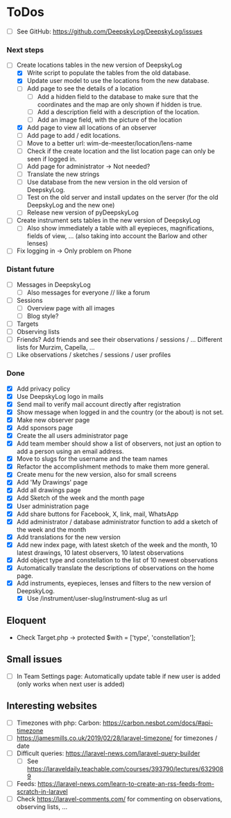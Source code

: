 # ToDos

+ [ ] See GitHub: <https://github.com/DeepskyLog/DeepskyLog/issues>

### Next steps

+ [ ] Create locations tables in the new version of DeepskyLog
    + [X] Write script to populate the tables from the old database.
    + [X] Update user model to use the locations from the new database.
    + [ ] Add page to see the details of a location
        + [ ] Add a hidden field to the database to make sure that the coordinates and the map are only shown if hidden is true.
        + [ ] Add a description field with a description of the location.
        + [ ] Add an image field, with the picture of the location
    + [X] Add page to view all locations of an observer
    + [ ] Add page to add / edit locations.
    + [ ] Move to a better url: wim-de-meester/location/lens-name
    + [ ] Check if the create location and the list location page can only be seen if logged in.
    + [ ] Add page for administrator -> Not needed?
    + [ ] Translate the new strings
    + [ ] Use database from the new version in the old version of DeepskyLog.
    + [ ] Test on the old server and install updates on the server (for the old DeepskyLog and the new one)
    + [ ] Release new version of pyDeepskyLog

+ [ ] Create instrument sets tables in the new version of DeepskyLog
    + [ ] Also show immediately a table with all eyepieces, magnifications, fields of view, ... (also taking into
      account the Barlow and other lenses)
+ [ ] Fix logging in -> Only problem on Phone

### Distant future

+ [ ] Messages in DeepskyLog
    + [ ] Also messages for everyone // like a forum
+ [ ] Sessions
    + [ ] Overview page with all images
    + [ ] Blog style?
+ [ ] Targets
+ [ ] Observing lists
+ [ ] Friends? Add friends and see their observations / sessions / ... Different lists for Murzim, Capella, ...
+ [ ] Like observations / sketches / sessions / user profiles

### Done

+ [X] Add privacy policy
+ [X] Use DeepskyLog logo in mails
+ [X] Send mail to verify mail account directly after registration
+ [X] Show message when logged in and the country (or the about) is not set.
+ [X] Make new observer page
+ [X] Add sponsors page
+ [X] Create the all users administrator page
+ [X] Add team member should show a list of observers, not just an option to add a person using an email address.
+ [X] Move to slugs for the username and the team names
+ [X] Refactor the accomplishment methods to make them more general.
+ [X] Create menu for the new version, also for small screens
+ [X] Add 'My Drawings' page
+ [X] Add all drawings page
+ [X] Add Sketch of the week and the month page
+ [X] User administration page
+ [X] Add share buttons for Facebook, X, link, mail, WhatsApp
+ [X] Add administrator / database administrator function to add a sketch of the week and the month
+ [X] Add translations for the new version
+ [X] Add new index page, with latest sketch of the week and the month, 10 latest drawings, 10 latest observers, 10
  latest observations
+ [X] Add object type and constellation to the list of 10 newest observations
+ [X] Automatically translate the descriptions of observations on the home page.
+ [X] Add instruments, eyepieces, lenses and filters to the new version of DeepskyLog.
    + [X] Use /instrument/user-slug/instrument-slug as url

## Eloquent

+ Check Target.php -> protected $with = ['type', 'constellation'];

## Small issues

+ [ ] In Team Settings page: Automatically update table if new user is added (only works when next user is added)

## Interesting websites

+ [ ] Timezones with php: Carbon: <https://carbon.nesbot.com/docs/#api-timezone>
+ [ ] <https://jamesmills.co.uk/2019/02/28/laravel-timezone/> for timezones / date
+ [ ] Difficult queries: <https://laravel-news.com/laravel-query-builder>
    + [ ] See https://laraveldaily.teachable.com/courses/393790/lectures/6329089
+ [ ] Feeds: https://laravel-news.com/learn-to-create-an-rss-feeds-from-scratch-in-laravel
+ [ ] Check https://laravel-comments.com/ for commenting on observations, observing lists, ...
